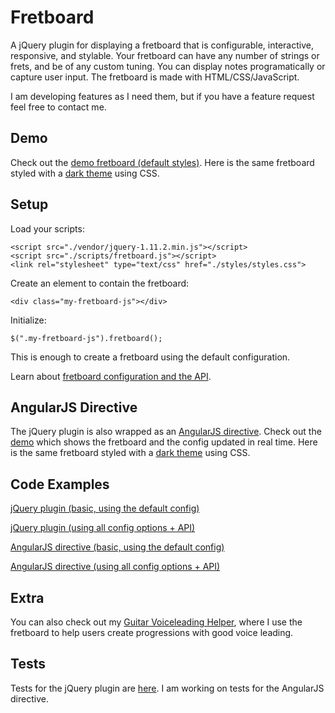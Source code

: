 # Fretboard

A jQuery plugin for displaying a fretboard that is configurable, interactive, responsive, and stylable. Your fretboard can have any number of strings or frets, and be of any custom tuning. You can display notes programatically or capture user input. The fretboard is made with HTML/CSS/JavaScript.


I am developing features as I need them, but if you have a feature request feel free to contact me.



## Demo

Check out the <a href="http://frank-modica.com/static/fretboarddemo/index-with-full-config.html" target="_blank">demo fretboard (default styles)</a>. Here is the same fretboard styled with a <a href="http://frank-modica.com/static/fretboarddemo/index-with-full-config-dark-theme.html" target="_blank">dark theme</a> using CSS.

## Setup

Load your scripts:

```
<script src="./vendor/jquery-1.11.2.min.js"></script>
<script src="./scripts/fretboard.js"></script>
<link rel="stylesheet" type="text/css" href="./styles/styles.css">
```

Create an element to contain the fretboard:

```
<div class="my-fretboard-js"></div>
```

Initialize:

```
$(".my-fretboard-js").fretboard();
```

This is enough to create a fretboard using the default configuration.

Learn about <a target="_blank" href="https://github.com/fmodica/fretboard.js/wiki/Configuration-and-API">fretboard configuration and the API</a>.

## AngularJS Directive

The jQuery plugin is also wrapped as an <a href="https://github.com/fmodica/fretboard.js/wiki/AngularJS-Directive">AngularJS directive</a>. Check out the <a href="http://frank-modica.com/static/fretboarddemo/angular-directive/index-with-full-config.html">demo</a> which shows the fretboard and the config updated in real time. Here is the same fretboard styled with a <a href="http://frank-modica.com/static/fretboarddemo/angular-directive/index-with-full-config-dark-theme.html" target="_blank">dark theme</a> using CSS.

## Code Examples

<a href="https://github.com/fmodica/fretboard.js/blob/master/index.html">jQuery plugin (basic, using the default config)</a>

<a href="https://github.com/fmodica/fretboard.js/blob/master/index-with-full-config.html">jQuery plugin (using all config options + API)</a>

<a href="https://github.com/fmodica/fretboard.js/blob/master/angular-directive/index.html">AngularJS directive (basic, using the default config)</a>

<a href="https://github.com/fmodica/fretboard.js/blob/master/angular-directive/index-with-full-config.html">AngularJS directive (using all config options + API)</a>

## Extra

You can also check out my <a target="_blank" href="http://frank-modica.com/#/voiceleader/index">Guitar Voiceleading Helper</a>, where I use the fretboard to help users create progressions with good voice leading.

## Tests
Tests for the jQuery plugin are <a href="https://github.com/fmodica/fretboard/blob/master/tests/jasmine-tests/spec/FretboardSpec.js">here</a>. I am working on tests for the AngularJS directive.
